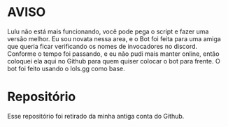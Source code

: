 # AVISO
Lulu não está mais funcionando, você pode pega o script e fazer uma versão melhor.
Eu sou novata nessa area, e o Bot foi feita para uma amiga que queria ficar verificando os nomes de invocadores no discord. 
Conforme o tempo foi passando, e eu não pudi mais manter online, então coloquei ela aqui no Github para quem quiser colocar o bot para frente.
O bot foi feito usando o lols.gg como base.

# Repositório
Esse repositório foi retirado da minha antiga conta do Github.
